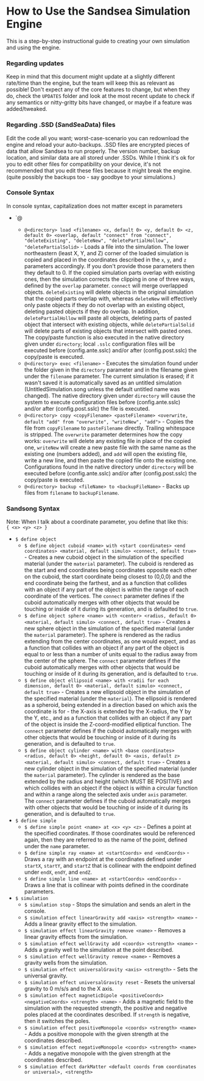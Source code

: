 # How to Use the Sandsea Simulation Engine  
This is a step-by-step instructional guide to creating your own simulation and using the engine.
### Regarding updates  
Keep in mind that this document might update at a slightly different rate/time than the engine, but the team will keep this as relevant as possible! Don't
expect any of the core features to change, but when they do, check the `UPDATES` folder and look at the most recent update to check if any semantics or nitty-gritty bits
have changed, or maybe if a feature was added/tweaked.
### Regarding .SSD (*S*and*S*ea*D*ata) files  
Edit the code all you want; worst-case-scenario you can redownload the engine and reload your auto-backups. .SSD files are encrypted pieces of data that allow Sandsea to
run properly. The version number, backup location, and similar data are all stored under .SSDs. While I think it's ok for you to edit other files for compatibility on your
device, it's not recommended that you edit these files because it might break the engine. (quite possibly the backups too - say goodbye to your simulations.)
### Console Syntax  
In console syntax, capitalization does not matter except in parameters
- `@<directory>
  - `@<directory> load <filename> <x, default 0> <y, default 0> <z, default 0> <overlap, default "connect" from "connect", "deleteExisting", "deleteNew", "deletePartialHollow", "deletePartialSolid>` - Loads a file into the simulation. The lower northeastern (least X, Y, and Z) corner of the loaded simulation is copied and placed in the coordinates described in the `x`, `y`, and `z` parameters accordingly. If you don't provide those parameters then they default to 0. If the copied simulation parts overlap with existing ones, then the simulation corrects the clipping in one of three ways, defined by the `overlap` parameter. `connect` will merge overlapped objects. `deleteExisting` will delete objects in the original simulation that the copied parts overlap with, whereas `deleteNew` will effectively only paste objects if they do not overlap with an existing object, deleting pasted objects if they do overlap. In addition, `deletePartialHollow` will paste all objects, deleting parts of pasted object that intersect with existing objects, while `deletePartialSolid` will delete parts of existing objects that intersect with pasted ones. The copy/paste function is also executed in the native directory given under `directory`; local `.sslc` configuration files will be executed before (config.ante.sslc) and/or after (config.post.sslc) the copy/paste is executed.
  - `@<directory> exec <filename>` - Executes the simulation found under the folder given in the `directory` parameter and in the filename given under the `filename` parameter. The current simulation is erased; if it wasn't saved it is automatically saved as an untitled simulation (UntitledSimulation.song unless the default untitled name was changed). The native directory given under `directory` will cause the system to execute configuration files before (config.ante.sslc) and/or after (config.post.sslc) the file is executed.
  - `@<directory> copy <copyFilename> <pasteFilename> <overwrite, default "add" from "overwrite", "writeNew", "add">` - Copies the file from `copyFilename` to `pasteFilename` directly. Trailing whitespace is stripped. The `overwrite` parameter determines how the copy works: `overwrite` will delete any existing file in place of the copied one, `writeNew` will create a new paste file with the same name as the existing one (numbers added), and `add` will open the existing file, write a new line, and then paste the copied file onto the existing one. Configurations found in the native directory under `directory` will be executed before (config.ante.sslc) and/or after (config.post.sslc) the copy/paste is executed.
  - `@<directory> backup <fileName> to <backupFileName>` - Backs up files from `filename` to `backupFilename`.
### Sandsong Syntax  
Note: When I talk about a coordinate parameter, you define that like this:  
`{ <x> <y> <z> }`
- `$ define object`
  - `$ define object cuboid <name> with <start coordinates> <end coordinates> <material, default simulo> <connect, default true>` - Creates a new cuboid object in the simulation of the specified material (under the `material` parameter). The cuboid is rendered as the start and end coordinates being coordinates opposite each other on the cuboid, the start coordinate being closest to (0,0,0) and the end coordinate being the farthest, and as a function that collides with an object if any part of the object is within the range of each coordinate of the vertices. The `connect` parameter defines if the cuboid automatically merges with other objects that would be touching or inside of it during its generation, and is defaulted to `true`.
  - `$ define object sphere <name> with <center> <radius, default 0> <material, default simulo> <connect, default true>` - Creates a new sphere object in the simulation of the specified material (under the `material` parameter). The sphere is rendered as the radius extending from the center coordinates, as one would expect, and as a function that collides with an object if any part of the object is equal to or less than a number of units equal to the radius away from the center of the sphere. The `connect` parameter defines if the cuboid automatically merges with other objects that would be touching or inside of it during its generation, and is defaulted to `true`.
  - `$ define object ellipsoid <name> with <radii for each dimension, default 0> <material, default simulo> <connect, default true>` - Creates a new ellipsoid object in the simulation of the specified material (under the `material`). The ellipsoid is rendered as a spheroid, being extended in a direction based on which axis the coordinate is for - the X-axis is extended by the X-radius, the Y by the Y, etc., and as a function that collides with an object if any part of the object is inside the Z-coord-modified elliptical function. The `connect` parameter defines if the cuboid automatically merges with other objects that would be touching or inside of it during its generation, and is defaulted to `true`.
  - `$ define object cylinder <name> with <base coordinates> <radius, default 0> <height, default 0> <axis, default z> <material, default simulo> <connect, default true>` - Creates a new cylinder object in the simulation of the specified material (under the `material` parameter). The cylinder is rendered as the base extended by the radius and height (which MUST BE POSITIVE) and which collides with an object if the object is within a circular function and within a range along the selected axis under `axis` parameter. The `connect` parameter defines if the cuboid automatically merges with other objects that would be touching or inside of it during its generation, and is defaulted to `true`.
- `$ define simple`
  -  `$ define simple point <name> at <x> <y> <z>` - Defines a point at the specified coordinates. If those coordinates would be referenced again, then they are referred to as the name of the point, defined under the `name` parameter.
  -  `$ define simple ray <name> at <startCoords> end <endCoords>` - Draws a ray with an endpoint at the coordinates defined under `startX`, `startY`, and `startZ` that is collinear with the endpoint defined under `endX`, `endY`, and `endZ`.
  -  `$ define simple line <name> at <startCoords> <endCoords>` - Draws a line that is collinear with points defined in the coordinate parameters.
- `$ simulation`
  - `$ simulation stop` - Stops the simulation and sends an alert in the console.
  - `$ simulation effect linearGravity add <axis> <strength> <name>` - Adds a linear gravity effect to the simulation.
  - `$ simulation effect linearGravity remove <name>` - Removes a linear gravity effects from the simulation.
  - `$ simulation effect wellGravity add <coords> <strength> <name>` - Adds a gravity well to the simulation at the point described.
  - `$ simulation effect wellGravity remove <name>` - Removes a gravity wells from the simulation.
  - `$ simulation effect universalGravity <axis> <strength>` - Sets the universal gravity.
  - `$ simulation effect universalGravity reset` - Resets the universal gravity to 0 m/s/s and to the X axis.
  - `$ simulation effect magneticDipole <positiveCoords> <negativeCoords> <strength> <name>` - Adds a magnetic field to the simulation with the requested strength, the positive and negative poles placed at the coordinates described. If `strength` is negative, then it switches the poles.
  - `$ simulation effect positiveMonopole <coords> <strength> <name>` - Adds a positive monopole with the given strength at the coordinates described.
  - `$ simulation effect negativeMonopole <coords> <strength> <name>` - Adds a negative monopole with the given strength at the coordinates described.
  - `$ simulation effect darkMatter <default coords from coordinates or universal>, <strength>`
